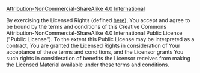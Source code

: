 [Attribution-NonCommercial-ShareAlike 4.0 International](https://creativecommons.org/licenses/by-nc-sa/4.0/deed.en)

By exercising the Licensed Rights (defined [here](https://creativecommons.org/licenses/by-nc-sa/4.0/deed.en)), You accept and agree to be bound by the terms and conditions of this Creative Commons Attribution-NonCommercial-ShareAlike 4.0 International Public License ("Public License"). To the extent this Public License may be interpreted as a contract, You are granted the Licensed Rights in consideration of Your acceptance of these terms and conditions, and the Licensor grants You such rights in consideration of benefits the Licensor receives from making the Licensed Material available under these terms and conditions.

